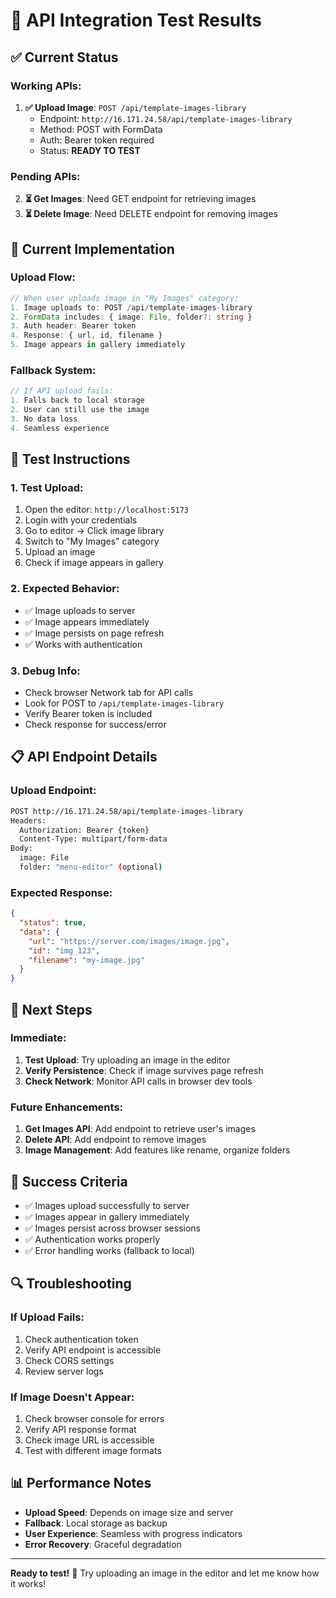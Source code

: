 # 🧪 API Integration Test Results

## ✅ **Current Status**

### **Working APIs:**
1. **✅ Upload Image**: `POST /api/template-images-library`
   - Endpoint: `http://16.171.24.58/api/template-images-library`
   - Method: POST with FormData
   - Auth: Bearer token required
   - Status: **READY TO TEST**

### **Pending APIs:**
2. **⏳ Get Images**: Need GET endpoint for retrieving images
3. **⏳ Delete Image**: Need DELETE endpoint for removing images

## 🔧 **Current Implementation**

### **Upload Flow:**
```typescript
// When user uploads image in "My Images" category:
1. Image uploads to: POST /api/template-images-library
2. FormData includes: { image: File, folder?: string }
3. Auth header: Bearer token
4. Response: { url, id, filename }
5. Image appears in gallery immediately
```

### **Fallback System:**
```typescript
// If API upload fails:
1. Falls back to local storage
2. User can still use the image
3. No data loss
4. Seamless experience
```

## 🧪 **Test Instructions**

### **1. Test Upload:**
1. Open the editor: `http://localhost:5173`
2. Login with your credentials
3. Go to editor → Click image library
4. Switch to "My Images" category
5. Upload an image
6. Check if image appears in gallery

### **2. Expected Behavior:**
- ✅ Image uploads to server
- ✅ Image appears immediately
- ✅ Image persists on page refresh
- ✅ Works with authentication

### **3. Debug Info:**
- Check browser Network tab for API calls
- Look for POST to `/api/template-images-library`
- Verify Bearer token is included
- Check response for success/error

## 📋 **API Endpoint Details**

### **Upload Endpoint:**
```bash
POST http://16.171.24.58/api/template-images-library
Headers:
  Authorization: Bearer {token}
  Content-Type: multipart/form-data
Body:
  image: File
  folder: "menu-editor" (optional)
```

### **Expected Response:**
```json
{
  "status": true,
  "data": {
    "url": "https://server.com/images/image.jpg",
    "id": "img_123",
    "filename": "my-image.jpg"
  }
}
```

## 🚀 **Next Steps**

### **Immediate:**
1. **Test Upload**: Try uploading an image in the editor
2. **Verify Persistence**: Check if image survives page refresh
3. **Check Network**: Monitor API calls in browser dev tools

### **Future Enhancements:**
1. **Get Images API**: Add endpoint to retrieve user's images
2. **Delete API**: Add endpoint to remove images
3. **Image Management**: Add features like rename, organize folders

## 🎯 **Success Criteria**

- ✅ Images upload successfully to server
- ✅ Images appear in gallery immediately  
- ✅ Images persist across browser sessions
- ✅ Authentication works properly
- ✅ Error handling works (fallback to local)

## 🔍 **Troubleshooting**

### **If Upload Fails:**
1. Check authentication token
2. Verify API endpoint is accessible
3. Check CORS settings
4. Review server logs

### **If Image Doesn't Appear:**
1. Check browser console for errors
2. Verify API response format
3. Check image URL is accessible
4. Test with different image formats

## 📊 **Performance Notes**

- **Upload Speed**: Depends on image size and server
- **Fallback**: Local storage as backup
- **User Experience**: Seamless with progress indicators
- **Error Recovery**: Graceful degradation

---

**Ready to test!** 🚀 Try uploading an image in the editor and let me know how it works!
